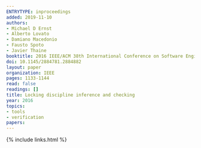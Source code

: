 ```yaml
---
ENTRYTYPE: inproceedings
added: 2019-11-10
authors:
- Michael D Ernst
- Alberto Lovato
- Damiano Macedonio
- Fausto Spoto
- Javier Thaine
booktitle: 2016 IEEE/ACM 38th International Conference on Software Engineering (ICSE)
doi: 10.1145/2884781.2884882
layout: paper
organization: IEEE
pages: 1133-1144
read: false
readings: []
title: Locking discipline inference and checking
year: 2016
topics:
- tools
- verification
papers:
---
```


{% include links.html %}
